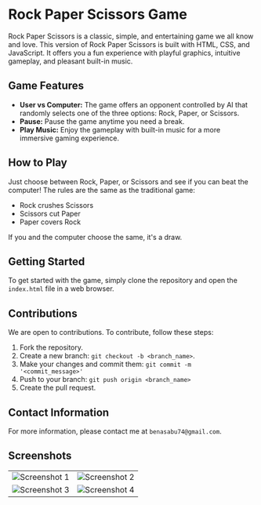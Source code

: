 # Rock Paper Scissors Game

Rock Paper Scissors is a classic, simple, and entertaining game we all know and love. This version of Rock Paper Scissors is built with HTML, CSS, and JavaScript. It offers you a fun experience with playful graphics, intuitive gameplay, and pleasant built-in music.

## Game Features

- **User vs Computer:** The game offers an opponent controlled by AI that randomly selects one of the three options: Rock, Paper, or Scissors.
- **Pause:** Pause the game anytime you need a break.
- **Play Music:** Enjoy the gameplay with built-in music for a more immersive gaming experience.

## How to Play

Just choose between Rock, Paper, or Scissors and see if you can beat the computer! The rules are the same as the traditional game:

- Rock crushes Scissors
- Scissors cut Paper
- Paper covers Rock

If you and the computer choose the same, it's a draw.

## Getting Started

To get started with the game, simply clone the repository and open the `index.html` file in a web browser.

## Contributions

We are open to contributions. To contribute, follow these steps:

1. Fork the repository.
2. Create a new branch: `git checkout -b <branch_name>`.
3. Make your changes and commit them: `git commit -m '<commit_message>'`
4. Push to your branch: `git push origin <branch_name>`
5. Create the pull request.

## Contact Information

For more information, please contact me at `benasabu74@gmail.com`.

## Screenshots

<table>
  <tr>
    <td>
      <img src="https://github.com/Ben-A-Sabu/rock-paper-scissor/assets/88230486/6be3dd00-e816-43bb-9c40-9b3edf968e38" alt="Screenshot 1"/>
    </td>
    <td>
      <img src="https://github.com/Ben-A-Sabu/rock-paper-scissor/assets/88230486/80718190-07a0-43bc-80fd-dca5799eea5f" alt="Screenshot 2"/>
    </td>
  </tr>
  <tr>
    <td>
      <img src="https://github.com/Ben-A-Sabu/rock-paper-scissor/assets/88230486/6f4d3ee4-c5b0-4a9e-b63d-acde1bac821d" alt="Screenshot 3"/>
    </td>
    <td>
      <img src="https://github.com/Ben-A-Sabu/rock-paper-scissor/assets/88230486/0b4966ff-af14-4a25-b941-4811a39f8100" alt="Screenshot 4"/>
    </td>
  </tr>
</table>


